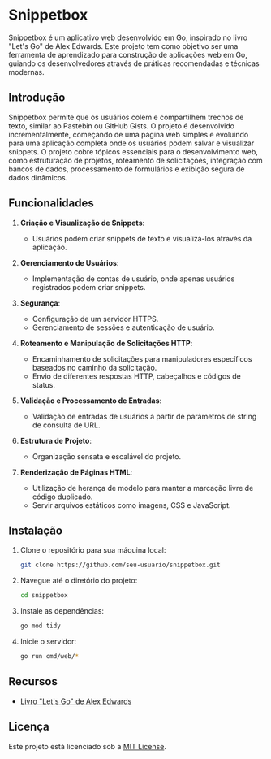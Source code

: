 # Snippetbox

Snippetbox é um aplicativo web desenvolvido em Go, inspirado no livro "Let's Go" de Alex Edwards. Este projeto tem como objetivo ser uma ferramenta de aprendizado para construção de aplicações web em Go, guiando os desenvolvedores através de práticas recomendadas e técnicas modernas.

## Introdução

Snippetbox permite que os usuários colem e compartilhem trechos de texto, similar ao Pastebin ou GitHub Gists. O projeto é desenvolvido incrementalmente, começando de uma página web simples e evoluindo para uma aplicação completa onde os usuários podem salvar e visualizar snippets. O projeto cobre tópicos essenciais para o desenvolvimento web, como estruturação de projetos, roteamento de solicitações, integração com bancos de dados, processamento de formulários e exibição segura de dados dinâmicos.

## Funcionalidades

1. **Criação e Visualização de Snippets**:
   - Usuários podem criar snippets de texto e visualizá-los através da aplicação.

2. **Gerenciamento de Usuários**:
   - Implementação de contas de usuário, onde apenas usuários registrados podem criar snippets.

3. **Segurança**:
   - Configuração de um servidor HTTPS.
   - Gerenciamento de sessões e autenticação de usuário.

4. **Roteamento e Manipulação de Solicitações HTTP**:
   - Encaminhamento de solicitações para manipuladores específicos baseados no caminho da solicitação.
   - Envio de diferentes respostas HTTP, cabeçalhos e códigos de status.

5. **Validação e Processamento de Entradas**:
   - Validação de entradas de usuários a partir de parâmetros de string de consulta de URL.

6. **Estrutura de Projeto**:
   - Organização sensata e escalável do projeto.

7. **Renderização de Páginas HTML**:
   - Utilização de herança de modelo para manter a marcação livre de código duplicado.
   - Servir arquivos estáticos como imagens, CSS e JavaScript.

## Instalação

1. Clone o repositório para sua máquina local:
   ```sh
   git clone https://github.com/seu-usuario/snippetbox.git
   ```
2. Navegue até o diretório do projeto:
   ```sh
   cd snippetbox
   ```
3. Instale as dependências:
   ```sh
   go mod tidy
   ```
4. Inicie o servidor:
   ```sh
   go run cmd/web/*
   ```

## Recursos

- [Livro "Let's Go" de Alex Edwards](https://lets-go.alexedwards.net/)

## Licença

Este projeto está licenciado sob a [MIT License](LICENSE).